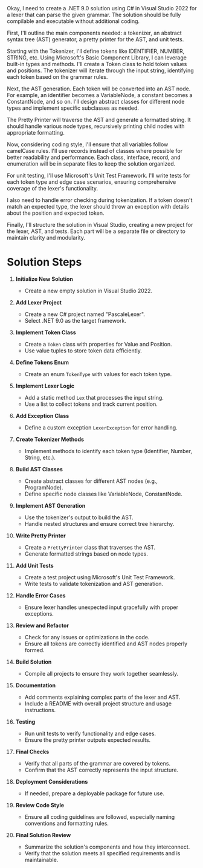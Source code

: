 ﻿<think>
Okay, I need to create a .NET 9.0 solution using C# in Visual Studio 2022 for a lexer that can parse the given grammar. The solution should be fully compilable and executable without additional coding. 

First, I'll outline the main components needed: a tokenizer, an abstract syntax tree (AST) generator, a pretty printer for the AST, and unit tests.

Starting with the Tokenizer, I'll define tokens like IDENTIFIER, NUMBER, STRING, etc. Using Microsoft's Basic Component Library, I can leverage built-in types and methods. I'll create a Token class to hold token values and positions. The tokenizer will iterate through the input string, identifying each token based on the grammar rules.

Next, the AST generation. Each token will be converted into an AST node. For example, an identifier becomes a VariableNode, a constant becomes a ConstantNode, and so on. I'll design abstract classes for different node types and implement specific subclasses as needed.

The Pretty Printer will traverse the AST and generate a formatted string. It should handle various node types, recursively printing child nodes with appropriate formatting.

Now, considering coding style, I'll ensure that all variables follow camelCase rules. I'll use records instead of classes where possible for better readability and performance. Each class, interface, record, and enumeration will be in separate files to keep the solution organized.

For unit testing, I'll use Microsoft's Unit Test Framework. I'll write tests for each token type and edge case scenarios, ensuring comprehensive coverage of the lexer's functionality.

I also need to handle error checking during tokenization. If a token doesn't match an expected type, the lexer should throw an exception with details about the position and expected token.

Finally, I'll structure the solution in Visual Studio, creating a new project for the lexer, AST, and tests. Each part will be a separate file or directory to maintain clarity and modularity.
</think>

# Solution Steps

1. **Initialize New Solution**
   - Create a new empty solution in Visual Studio 2022.
   
2. **Add Lexer Project**
   - Create a new C# project named "PascaleLexer".
   - Select .NET 9.0 as the target framework.

3. **Implement Token Class**
   - Create a `Token` class with properties for Value and Position.
   - Use value tuples to store token data efficiently.

4. **Define Tokens Enum**
   - Create an enum `TokenType` with values for each token type.

5. **Implement Lexer Logic**
   - Add a static method `Lex` that processes the input string.
   - Use a list to collect tokens and track current position.

6. **Add Exception Class**
   - Define a custom exception `LexerException` for error handling.

7. **Create Tokenizer Methods**
   - Implement methods to identify each token type (Identifier, Number, String, etc.).

8. **Build AST Classes**
   - Create abstract classes for different AST nodes (e.g., ProgramNode).
   - Define specific node classes like VariableNode, ConstantNode.

9. **Implement AST Generation**
   - Use the tokenizer's output to build the AST.
   - Handle nested structures and ensure correct tree hierarchy.

10. **Write Pretty Printer**
    - Create a `PrettyPrinter` class that traverses the AST.
    - Generate formatted strings based on node types.

11. **Add Unit Tests**
    - Create a test project using Microsoft's Unit Test Framework.
    - Write tests to validate tokenization and AST generation.

12. **Handle Error Cases**
    - Ensure lexer handles unexpected input gracefully with proper exceptions.

13. **Review and Refactor**
    - Check for any issues or optimizations in the code.
    - Ensure all tokens are correctly identified and AST nodes properly formed.

14. **Build Solution**
    - Compile all projects to ensure they work together seamlessly.

15. **Documentation**
    - Add comments explaining complex parts of the lexer and AST.
    - Include a README with overall project structure and usage instructions.

16. **Testing**
    - Run unit tests to verify functionality and edge cases.
    - Ensure the pretty printer outputs expected results.

17. **Final Checks**
    - Verify that all parts of the grammar are covered by tokens.
    - Confirm that the AST correctly represents the input structure.

18. **Deployment Considerations**
    - If needed, prepare a deployable package for future use.

19. **Review Code Style**
    - Ensure all coding guidelines are followed, especially naming conventions and formatting rules.

20. **Final Solution Review**
    - Summarize the solution's components and how they interconnect.
    - Verify that the solution meets all specified requirements and is maintainable.